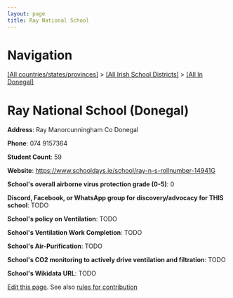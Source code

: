 ```yaml
---
layout: page
title: Ray National School
---
```

# Navigation

[[All countries/states/provinces]](../../..) > [[All Irish School Districts]](../..) > [[All In Donegal]](..)

# Ray National School (Donegal)

**Address**: Ray Manorcunningham Co Donegal

**Phone**: 074 9157364

**Student Count**: 59

**Website**: <https://www.schooldays.ie/school/ray-n-s-rollnumber-14941G>

**School's overall airborne virus protection grade (0-5)**: 0

**Discord, Facebook, or WhatsApp group for discovery/advocacy for THIS school**: TODO

**School's policy on Ventilation**: TODO

**School's Ventilation Work Completion**: TODO

**School's Air-Purification**: TODO

**School's CO2 monitoring to actively drive ventilation and filtration**: TODO

**School's Wikidata URL**: TODO


[Edit this page](https://github.com/ventilate-schools/Ireland/edit/main/./Donegal/Ray_National_School.md). See also [rules for contribution](../../../contribution-rules/)